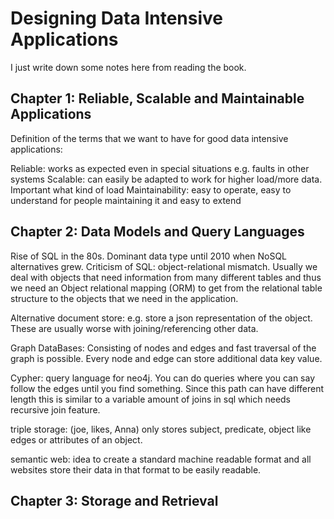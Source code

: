 # Designing Data Intensive Applications

I just write down some notes here from reading the book.

## Chapter 1: Reliable, Scalable and Maintainable Applications

Definition of the terms that we want to have for good data intensive applications:

Reliable: works as expected even in special situations e.g. faults in other systems
Scalable: can easily be adapted to work for higher load/more data. Important what kind of load
Maintainability: easy to operate, easy to understand for people maintaining it and easy to extend

## Chapter 2: Data Models and Query Languages

Rise of SQL in the 80s. Dominant data type until 2010 when NoSQL alternatives grew.
Criticism of SQL: object-relational mismatch. Usually we deal with objects that need information
from many different tables and thus we need an Object relational mapping (ORM) to get from the
relational table structure to the objects that we need in the application.

Alternative document store: e.g. store a json representation of the object. These are usually worse
with joining/referencing other data.

Graph DataBases: Consisting of nodes and edges and fast traversal of the graph is possible.
Every node and edge can store additional data key value.

Cypher: query language for neo4j. You can do queries where you can say follow the edges until you find something.
Since this path can have different length this is similar to a variable amount of joins in sql which needs recursive join feature.

triple storage: (joe, likes, Anna) only stores subject, predicate, object like edges or attributes of an object.

semantic web: idea to create a standard machine readable format and all websites store their data in
that format to be easily readable.

## Chapter 3: Storage and Retrieval
